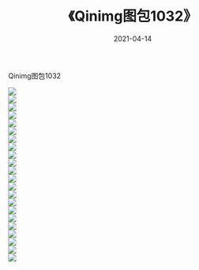 ﻿---
layout: post
title:  《Qinimg图包1032》
date:   2021-04-14
img: http://imgx.orgx.ga/Qinimg图包/Qinimg图包1032/000.jpg
categories: [美女, 清纯, 唯美]
---

Qinimg图包1032

 ![](http://imgx.orgx.ga/Qinimg图包/Qinimg图包1032/001.jpg) <br>![](http://imgx.orgx.ga/Qinimg图包/Qinimg图包1032/002.jpg) <br>![](http://imgx.orgx.ga/Qinimg图包/Qinimg图包1032/003.jpg) <br>![](http://imgx.orgx.ga/Qinimg图包/Qinimg图包1032/004.jpg) <br>![](http://imgx.orgx.ga/Qinimg图包/Qinimg图包1032/005.jpg) <br>![](http://imgx.orgx.ga/Qinimg图包/Qinimg图包1032/006.jpg) <br>![](http://imgx.orgx.ga/Qinimg图包/Qinimg图包1032/007.jpg) <br>![](http://imgx.orgx.ga/Qinimg图包/Qinimg图包1032/008.jpg) <br>![](http://imgx.orgx.ga/Qinimg图包/Qinimg图包1032/009.jpg) <br>![](http://imgx.orgx.ga/Qinimg图包/Qinimg图包1032/010.jpg) <br>![](http://imgx.orgx.ga/Qinimg图包/Qinimg图包1032/011.jpg) <br>![](http://imgx.orgx.ga/Qinimg图包/Qinimg图包1032/012.jpg) <br>![](http://imgx.orgx.ga/Qinimg图包/Qinimg图包1032/013.jpg) <br>![](http://imgx.orgx.ga/Qinimg图包/Qinimg图包1032/014.jpg) <br>![](http://imgx.orgx.ga/Qinimg图包/Qinimg图包1032/015.jpg) <br>![](http://imgx.orgx.ga/Qinimg图包/Qinimg图包1032/016.jpg) <br>![](http://imgx.orgx.ga/Qinimg图包/Qinimg图包1032/017.jpg) <br>![](http://imgx.orgx.ga/Qinimg图包/Qinimg图包1032/018.jpg) <br>![](http://imgx.orgx.ga/Qinimg图包/Qinimg图包1032/019.jpg) <br>![](http://imgx.orgx.ga/Qinimg图包/Qinimg图包1032/020.jpg) <br>![](http://imgx.orgx.ga/Qinimg图包/Qinimg图包1032/021.jpg) <br>![](http://imgx.orgx.ga/Qinimg图包/Qinimg图包1032/022.jpg) <br>